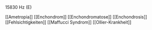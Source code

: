 15830 Hz (E)

[[Ametropia]]
[[Enchondrom]]
[[Enchondromatose]]
[[Enchondrosis]]
[[Fehlsichtigkeiten]]
[[Maffucci Syndrom]]
[[Ollier-Krankheit]]